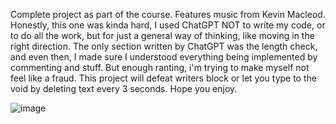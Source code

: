 Complete project as part of the course. Features music from Kevin Macleod. Honestly, this one was kinda hard, 
I used ChatGPT NOT to write my code, or to do all the work, but for just a general way of thinking, like moving in the right direction.
The only section written by ChatGPT was the length check, and even then, I made sure I understood everything being implemented by commenting and stuff.
But enough ranting, i'm trying to make myself not feel like a fraud. This project will defeat writers block or let you type to the void by 
deleting text every 3 seconds. Hope you enjoy.

![image](https://github.com/user-attachments/assets/9538e5a5-60bf-4c10-ab88-c63f40f47752)
